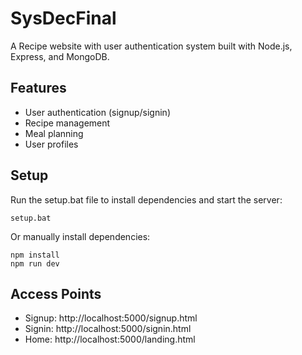 # SysDecFinal

A Recipe website with user authentication system built with Node.js, Express, and MongoDB.

## Features

- User authentication (signup/signin)
- Recipe management
- Meal planning
- User profiles

## Setup

Run the setup.bat file to install dependencies and start the server:

```
setup.bat
```

Or manually install dependencies:

```
npm install
npm run dev
```

## Access Points

- Signup: http://localhost:5000/signup.html
- Signin: http://localhost:5000/signin.html
- Home: http://localhost:5000/landing.html